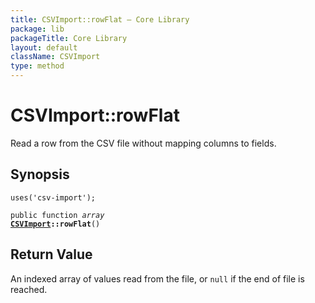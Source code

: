 ```yaml
---
title: CSVImport::rowFlat — Core Library
package: lib
packageTitle: Core Library
layout: default
className: CSVImport
type: method
---
```


# CSVImport::rowFlat

Read a row from the CSV file without mapping columns to fields.

## Synopsis

<code>uses('csv-import');</code>

<code>public function <i>array</i> <b><a href="CSVImport">CSVImport</a>::rowFlat</b>()</code>

## Return Value

An indexed array of values read from the file, or <code class="keyword">null</code> if
the end of file is reached.

